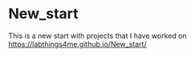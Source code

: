# New_start
This is a new start with projects that I have worked on
https://labthings4me.github.io/New_start/

